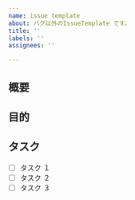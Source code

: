 ```yaml
---
name: issue template
about: バグ以外のIssueTemplate です。
title: ''
labels: ''
assignees: ''

---
```


## 概要
<!-- このissueの概要 -->

<!-- 親issueなら子issueの番号 -->

## 目的
<!-- このissueを作る目的 -->

## タスク
<!-- 目的を達成するための詳細な作業内容 -->
- [ ] タスク １
- [ ] タスク ２ 
- [ ] タスク ３
